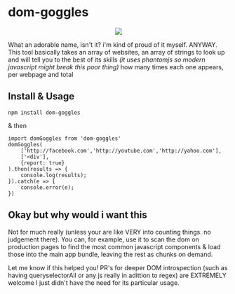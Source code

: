# dom-goggles

<div align="center"><img src="http://i.imgur.com/Jj4dyHY.png"></div>

What an adorable name, isn't it? i'm kind of proud of it myself. ANYWAY. This tool basically takes an array of websites, an array of strings to look up and will tell you to the best of its skills _(it uses phantomjs so modern javascript might break this poor thing)_ how many times each one appears, per webpage and total

## Install & Usage

    npm install dom-goggles

& then

    import domGoggles from 'dom-goggles'
    domGoggles(
        ['http://facebook.com','http://youtube.com','http://yahoo.com'],
        ['<div'],
        {report: true}
    ).then(results => {
        console.log(results);
    }).catch(e => {
        console.error(e);
    })

## Okay but why would i want this

Not for much really (unless your are like VERY into counting things. no judgement there). You can, for example, use it to scan the dom on production pages to find the most common javascript components & load those into the main app bundle, leaving the rest as chunks on demand.

Let me know if this helped you! PR's for deeper DOM introspection (such as having queryselectorAll or any js really in adittion to regex) are EXTREMELY welcome I just didn't have the need for its particular usage.
